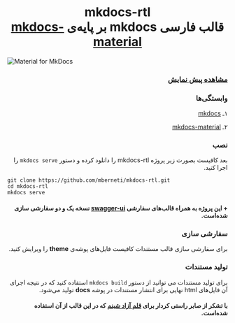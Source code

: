 <h1 align="center" dir="rtl">
mkdocs-rtl
<br />
قالب فارسی mkdocs بر پایه‌ی <a href='http://squidfunk.github.io/mkdocs-material/'>mkdocs-material</a>
</h1>
<img alt="Material for MkDocs" src="http://squidfunk.github.io/mkdocs-material/images/material.png">
<br />

<h3 dir="rtl"><a href='https://mberneti.github.io/mkdocs-rtl/'>مشاهده پیش نمایش</a></h3>
<h3 dir="rtl">وابستگی‌ها</h3>
<p dir="rtl">۱ـ <a align="right" dir="rtl" href="http://www.mkdocs.org/#installation">mkdocs</a></p>
<p dir="rtl">۲ـ <a href="https://github.com/squidfunk/mkdocs-material#quick-start">mkdocs-material</a></p>
<h3 dir="rtl">نصب</h3>
<p dir="rtl">
بعد کافیست بصورت زیر پروژه mkdocs-rtl را دانلود کرده و دستور <code>mkdocs serve</code> را اجرا کنید.
</p>

```
git clone https://github.com/mberneti/mkdocs-rtl.git
cd mkdocs-rtl
mkdocs serve
```

<h4 dir="rtl">
+ این پروژه به همراه قالب‌های سفارشی <a href='https://swagger.io/swagger-ui/'>swagger-ui</a> نسخه یک و دو سفارشی سازی شده‌است.
</h4>
<h3 dir="rtl">سفارشی سازی</h3>
<p dir="rtl">
برای سفارشی سازی قالب مستندات کافیست فایل‌های پوشه‌ی <b>theme</b> را ویرایش کنید.
</p>
<h3 dir="rtl">تولید مستندات</h3>
<p dir="rtl">
برای تولید مستندات می توانید از دستور <code>mkdocs build</code> استفاده کنید که در نتیجه اجرای آن فایل‌های html نهایی برای انتشار مستندات در پوشه <b>docs</b> تولید می‌شود.
</p>

<h4 dir="rtl" align="right">
با تشکر از صابر راستی کردار  برای <a href='https://rastikerdar.github.io/shabnam-font/'>قلم آزاد شبنم</a> که در این قالب از آن استفاده شده‌است.</h4>
